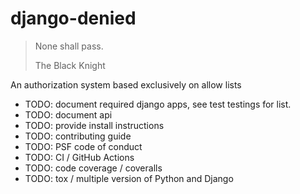 # django-denied

> None shall pass.
>
> The Black Knight

An authorization system based exclusively on allow lists

* TODO: document required django apps, see test testings for list.
* TODO: document api
* TODO: provide install instructions
* TODO: contributing guide
* TODO: PSF code of conduct
* TODO: CI / GitHub Actions
* TODO: code coverage / coveralls
* TODO: tox / multiple version of Python and Django

